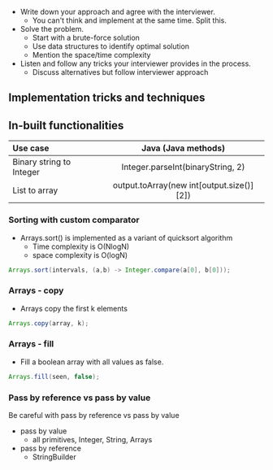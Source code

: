 
* Write down your approach and agree with the interviewer.
    * You can't think and implement at the same time. Split this.
* Solve the problem.
  * Start with a brute-force solution
  * Use data structures to identify optimal solution
  * Mention the space/time complexity
* Listen and follow any tricks your interviewer provides in the process.
    * Discuss alternatives but follow interviewer approach

## Implementation tricks and techniques

## In-built functionalities
| Use case | Java (Java methods)|
| :---        |    :----:   | 
| Binary string to Integer | Integer.parseInt(binaryString, 2) | 
| List to array | output.toArray(new int[output.size()][2]) |

### Sorting with custom comparator
* Arrays.sort() is implemented as a variant of quicksort algorithm 
  * Time complexity is O(NlogN) 
  * space complexity is O(logN)
```java
Arrays.sort(intervals, (a,b) -> Integer.compare(a[0], b[0]));
```

### Arrays - copy
* Arrays copy the first k elements
```java
Arrays.copy(array, k);
```

### Arrays - fill
* Fill a boolean array with all values as false.
```java
Arrays.fill(seen, false);
```


### Pass by reference vs pass by value
Be careful with pass by reference vs pass by value
* pass by value
  * all primitives, Integer, String, Arrays
* pass by reference
  * StringBuilder
